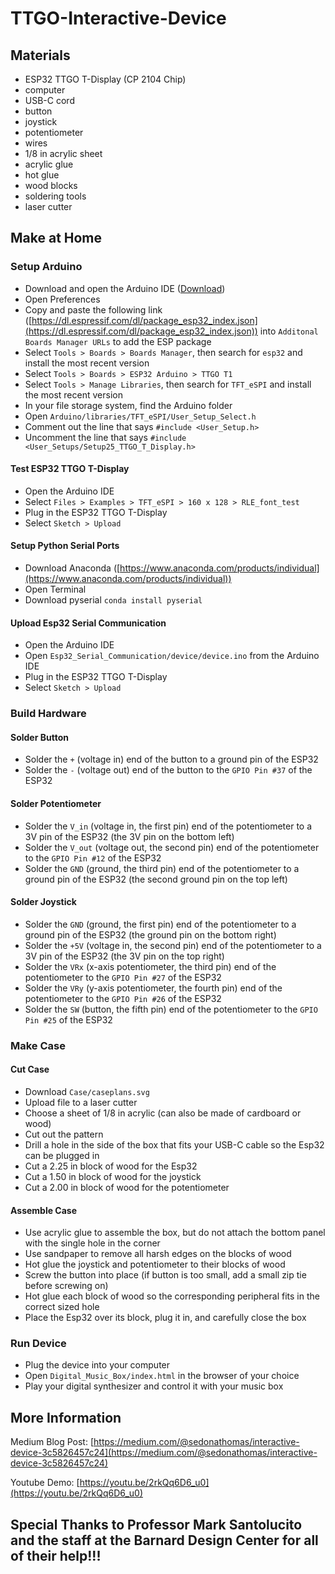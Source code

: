 # TTGO-Interactive-Device

## Materials

 - ESP32 TTGO T-Display (CP 2104 Chip)
 - computer
 - USB-C cord
 - button
 - joystick
 - potentiometer
 - wires
 - 1/8 in acrylic sheet
 - acrylic glue
 - hot glue
 - wood blocks
 - soldering tools
 - laser cutter

## Make at Home

### Setup Arduino

- Download and open the Arduino IDE ([Download](https://www.arduino.cc/en/software))
- Open Preferences 
- Copy and paste the following link ([https://dl.espressif.com/dl/package_esp32_index.json](https://dl.espressif.com/dl/package_esp32_index.json)) into `Additonal Boards Manager URLs` to add the ESP package
- Select `Tools > Boards > Boards Manager`, then search for `esp32` and install the most recent version
- Select `Tools > Boards > ESP32 Arduino > TTGO T1`
- Select `Tools > Manage Libraries`, then search for `TFT_eSPI` and install the most recent version
- In your file storage system, find the Arduino folder
- Open `Arduino/libraries/TFT_eSPI/User_Setup_Select.h`
- Comment out the line that says `#include <User_Setup.h>`
- Uncomment the line that says `#include <User_Setups/Setup25_TTGO_T_Display.h>`

#### Test ESP32 TTGO T-Display

- Open the Arduino IDE
- Select `Files > Examples > TFT_eSPI > 160 x 128 > RLE_font_test`
- Plug in the ESP32 TTGO T-Display
- Select `Sketch > Upload`

#### Setup Python Serial Ports

- Download Anaconda ([https://www.anaconda.com/products/individual](https://www.anaconda.com/products/individual))
- Open Terminal
- Download pyserial `conda install pyserial`

#### Upload Esp32 Serial Communication

- Open the Arduino IDE
- Open `Esp32_Serial_Communication/device/device.ino` from the Arduino IDE
- Plug in the ESP32 TTGO T-Display
- Select `Sketch > Upload`

### Build Hardware

#### Solder Button

- Solder the `+` (voltage in) end of the button to a ground pin of the ESP32
- Solder the `-` (voltage out) end of the button to the `GPIO Pin #37` of the ESP32

#### Solder Potentiometer

- Solder the `V_in` (voltage in, the first pin) end of the potentiometer to a 3V pin of the ESP32 (the 3V pin on the bottom left)
- Solder the `V_out` (voltage out, the second pin) end of the potentiometer to the `GPIO Pin #12` of the ESP32
- Solder the `GND` (ground, the third pin) end of the potentiometer to a ground pin of the ESP32 (the second ground pin on the top left)

#### Solder Joystick

- Solder the `GND` (ground, the first pin) end of the potentiometer to a ground pin of the ESP32 (the ground pin on the bottom right)
- Solder the `+5V` (voltage in, the second pin) end of the potentiometer to a 3V pin of the ESP32 (the 3V pin on the top right)
- Solder the `VRx` (x-axis potentiometer, the third pin) end of the potentiometer to the `GPIO Pin #27` of the ESP32
- Solder the `VRy` (y-axis potentiometer, the fourth pin) end of the potentiometer to the `GPIO Pin #26` of the ESP32
- Solder the `SW` (button, the fifth pin) end of the potentiometer to the `GPIO Pin #25` of the ESP32

### Make Case

#### Cut Case

- Download `Case/caseplans.svg`
- Upload file to a laser cutter
- Choose a sheet of 1/8 in acrylic (can also be made of cardboard or wood)
- Cut out the pattern
- Drill a hole in the side of the box that fits your USB-C cable so the Esp32 can be plugged in
- Cut a 2.25 in block of wood for the Esp32
- Cut a 1.50 in block of wood for the joystick
- Cut a 2.00 in block of wood for the potentiometer

#### Assemble Case

- Use acrylic glue to assemble the box, but do not attach the bottom panel with the single hole in the corner
- Use sandpaper to remove all harsh edges on the blocks of wood
- Hot glue the joystick and potentiometer to their blocks of wood
- Screw the button into place (if button is too small, add a small zip tie before screwing on)
- Hot glue each block of wood so the corresponding peripheral fits in the correct sized hole
- Place the Esp32 over its block, plug it in, and carefully close the box

### Run Device

- Plug the device into your computer
- Open `Digital_Music_Box/index.html` in the browser of your choice
- Play your digital synthesizer and control it with your music box 

## More Information

Medium Blog Post: [https://medium.com/@sedonathomas/interactive-device-3c5826457c24](https://medium.com/@sedonathomas/interactive-device-3c5826457c24)

Youtube Demo: [https://youtu.be/2rkQq6D6_u0](https://youtu.be/2rkQq6D6_u0)

##
## Special Thanks to Professor Mark Santolucito and the staff at the Barnard Design Center for all of their help!!!
